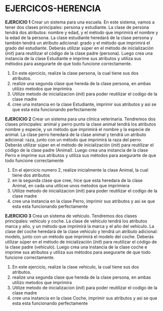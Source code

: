 # EJERCICOS-HERENCIA
**EJERCICIO 1**
Crear un sistema para una escuela. En este sistema, vamos a tener dos clases principales: persona y estudiante. La clase de persona tendrá dos atributos: nombre y edad, y el método que imprimirá el nombre y la edad de la persona. La clase estudiante heredará de la clase persona y también tendrá un atributo adicional: grado y el método que imprimirá el grado del estudiante. 
Deberás utilizar súper en el método de inicialización (_init_) para reutilizar el código de la clase padre (persona). Luego crea una instancia de la clase Estudiante e imprime sus atributos y utiliza sus métodos para asegurarte de que todo funcione correctamente.

1. En este ejercicio, realize la clase persona, la cual tiene sus dos atributos.
2. realize una segunda clase que hereda de la clase persona, en ambas utilizo metodos que imprimira 
3. Utilize metodo de inicializacion  (_init_) para poder reutilizar el codigo de la clase madre 
4. cree una instancia en la clase Estudiante, imprimir sus atributos y asi se que esta esta funcionando perfectamente 

**EJERCICIO 2**
Crear un sistema para una clínica veterinaria. Tendremos dos clases principales: animal y perro punto la clase animal tendrá los atributos nombre y especie, y un método que imprimirá el nombre y la especie de animal. La clase perro heredará de la clase animal y tendrá un atributo adicional: raza, junto con un método que imprimirá la raza del perro. 
Deberás utilizar súper en el método de inicialización (_init_) para reutilizar el código de la clase padre (Animal). Luego crea una instancia de la clase Perro e imprime sus atributos y utiliza sus métodos para asegurarte de que todo funcione correctamente

1. En el ejercicio numero 2, realize inicialmente la clase Animal, la cual tiene dos atributos 
2. en la segunda clase que cree, hice que esta heredara de la clase Animal, en cada una utilicxe unos metodos que imprimiera 
3. Utilize metodo de inicializacion  (_init_) para poder reutilizar el codigo de la clase madre 
4. cree una instancia en la clase Perro, imprimir sus atributos y asi se que esta esta funcionando perfectamente 

**EJERCICIO 3**
Crea un sistema de vehículo. Tendremos dos clases principales: vehículo y coche. La clase de vehículo tendrá los atributos marca y año, y un método que imprimirá la marca y el año del vehículo. La clase del coche heredará de la clase vehículo y tendrá un atributo adicional: modelo, junto con un método que imprimirá el modelo del coche. 
Deberás utilizar súper en el método de inicialización (_init_) para reutilizar el código de la clase padre (vehículo). Luego crea una instancia de la clase coche e imprime sus atributos y utiliza sus métodos para asegurarte de que todo funcione correctamente.

1. En este ejercicio, realize la clase vehiculo, la cual tiene sus dos atributos.
2. realize una segunda clase que hereda de la clase persona, en ambas utilizo metodos que imprimira 
3. Utilize metodo de inicializacion  (_init_) para poder reutilizar el codigo de la clase madre 
4. cree una instancia en la clase Coche, imprimir sus atributos y asi se que esta esta funcionando perfectamente 


